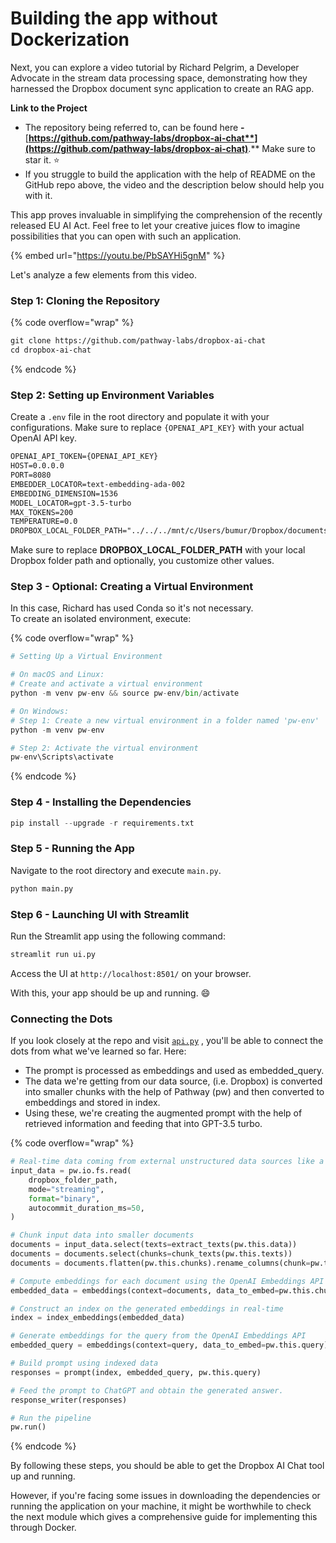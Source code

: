 # Building the app without Dockerization

Next, you can explore a video tutorial by Richard Pelgrim, a Developer Advocate in the stream data processing space, demonstrating how they harnessed the Dropbox document sync application to create an RAG app.&#x20;

**Link to the Project**

* The repository being referred to, can be found here **-** [**https://github.com/pathway-labs/dropbox-ai-chat**](https://github.com/pathway-labs/dropbox-ai-chat)**.** Make sure to star it. :star:
* If you struggle to build the application with the help of README on the GitHub repo above, the video and the description below should help you with it.&#x20;

This app proves invaluable in simplifying the comprehension of the recently released EU AI Act. Feel free to let your creative juices flow to imagine possibilities that you can open with such an application.

{% embed url="https://youtu.be/PbSAYHi5gnM" %}

Let's analyze a few elements from this video.

### Step 1: Cloning the Repository

{% code overflow="wrap" %}
```bash
git clone https://github.com/pathway-labs/dropbox-ai-chat 
cd dropbox-ai-chat
```
{% endcode %}

### Step 2: Setting up Environment Variables

Create a `.env` file in the root directory and populate it with your configurations. Make sure to replace `{OPENAI_API_KEY}` with your actual OpenAI API key.

```markdown
OPENAI_API_TOKEN={OPENAI_API_KEY}
HOST=0.0.0.0
PORT=8080
EMBEDDER_LOCATOR=text-embedding-ada-002
EMBEDDING_DIMENSION=1536
MODEL_LOCATOR=gpt-3.5-turbo
MAX_TOKENS=200
TEMPERATURE=0.0
DROPBOX_LOCAL_FOLDER_PATH="../../../mnt/c/Users/bumur/Dropbox/documents"
```

Make sure to replace **DROPBOX\_LOCAL\_FOLDER\_PATH** with your local Dropbox folder path and optionally, you customize other values.

### Step 3 - Optional: Creating a Virtual Environment

In this case, Richard has used Conda so it's not necessary.\
To create an isolated environment, execute:

{% code overflow="wrap" %}
```python
# Setting Up a Virtual Environment

# On macOS and Linux:
# Create and activate a virtual environment
python -m venv pw-env && source pw-env/bin/activate

# On Windows:
# Step 1: Create a new virtual environment in a folder named 'pw-env'
python -m venv pw-env

# Step 2: Activate the virtual environment
pw-env\Scripts\activate

```
{% endcode %}

### Step 4 - Installing the Dependencies

```python
pip install --upgrade -r requirements.txt
```

### Step 5 - Running the App

Navigate to the root directory and execute `main.py`.

```bash
python main.py
```

### Step 6 - Launching UI with Streamlit

Run the Streamlit app using the following command:

```python
streamlit run ui.py
```

Access the UI at `http://localhost:8501/` on your browser.

With this, your app should be up and running. :smile:

### Connecting the Dots

If you look closely at the repo and visit [`api.py`](https://github.com/pathway-labs/dropbox-ai-chat/blob/main/api.py) , you'll be able to connect the dots from what we've learned so far. Here:

* The prompt is processed as embeddings and used as embedded\_query.
* The data we're getting from our data source, (i.e. Dropbox) is converted into smaller chunks with the help of Pathway (pw) and then converted to embeddings and stored in index.&#x20;
* Using these, we're creating the augmented prompt with the help of retrieved information and feeding that into GPT-3.5 turbo.&#x20;

{% code overflow="wrap" %}
```python
# Real-time data coming from external unstructured data sources like a PDF file
input_data = pw.io.fs.read(
    dropbox_folder_path,
    mode="streaming",
    format="binary",
    autocommit_duration_ms=50,
)

# Chunk input data into smaller documents
documents = input_data.select(texts=extract_texts(pw.this.data))
documents = documents.select(chunks=chunk_texts(pw.this.texts))
documents = documents.flatten(pw.this.chunks).rename_columns(chunk=pw.this.chunks)

# Compute embeddings for each document using the OpenAI Embeddings API
embedded_data = embeddings(context=documents, data_to_embed=pw.this.chunk)

# Construct an index on the generated embeddings in real-time
index = index_embeddings(embedded_data)

# Generate embeddings for the query from the OpenAI Embeddings API
embedded_query = embeddings(context=query, data_to_embed=pw.this.query)

# Build prompt using indexed data
responses = prompt(index, embedded_query, pw.this.query)

# Feed the prompt to ChatGPT and obtain the generated answer.
response_writer(responses)

# Run the pipeline
pw.run()
```
{% endcode %}

By following these steps, you should be able to get the Dropbox AI Chat tool up and running.&#x20;

However, if you're facing some issues in downloading the dependencies or running the application on your machine, it might be worthwhile to check the next module which gives a comprehensive guide for implementing this through Docker.



